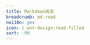 ```yaml
---
title: Markdown阅读
breadcrumb: md.read
noi18n: yes
icon: i-ant-design:read-filled
sort: -99
---
```


 <RouterView />
